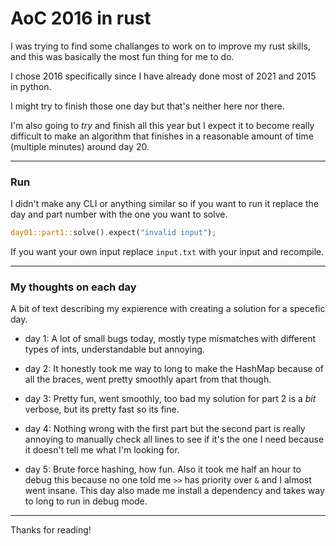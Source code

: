 # AoC 2016 in rust

I was trying to find some challanges to work on to improve my rust skills,
and this was basically the most fun thing for me to do.

I chose 2016 specifically since I have already done most of 2021 and 2015 in python.

I might try to finish those one day but that's neither here nor there.

I'm also going to _try_ and finish all this year but I expect it to become really difficult to make an algorithm that finishes in a reasonable amount of time (multiple minutes) around day 20.

---

### Run

I didn't make any CLI or anything similar so if you want to run it replace the day and part number with the one you want to solve.

```rust
day01::part1::solve().expect("invalid input");
```

If you want your own input replace `input.txt` with your input and recompile.

---

### My thoughts on each day

A bit of text describing my expierence with creating a solution for a specefic day.

* day 1: A lot of small bugs today, mostly type mismatches with different types of ints, understandable but annoying.

* day 2: It honestly took me way to long to make the HashMap because of all the braces, went pretty smoothly apart from that though.

* day 3: Pretty fun, went smoothly, too bad my solution for part 2 is a _bit_ verbose, but its pretty fast so its fine.

* day 4: Nothing wrong with the first part but the second part is really annoying to manually check all lines to see if it's the one I need because it doesn't tell me what I'm looking for.

* day 5: Brute force hashing, how fun. Also it took me half an hour to debug this because no one told me ``>>`` has priority over ``&`` and I almost went insane. This day also made me install a dependency and takes way to long to run in debug mode.

---

Thanks for reading!